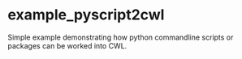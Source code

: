 # example_pyscript2cwl

Simple example demonstrating how python commandline scripts or packages can be worked into CWL.
